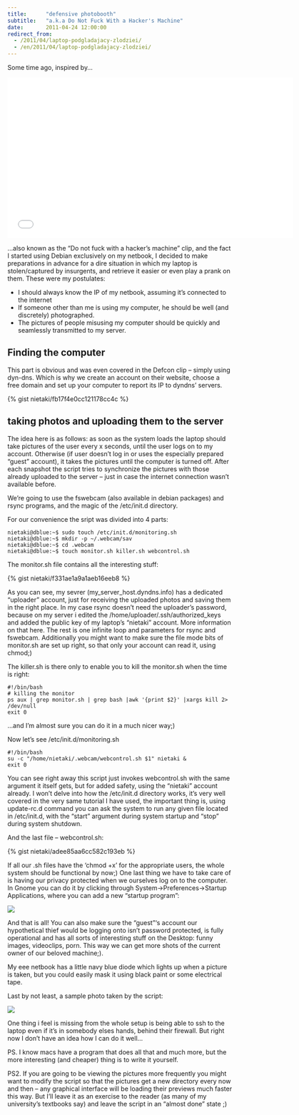 ```yaml
---
title:      "defensive photobooth"
subtitle:   "a.k.a Do Not Fuck With a Hacker's Machine"
date:       2011-04-24 12:00:00
redirect_from:
  - /2011/04/laptop-podgladajacy-zlodziei/
  - /en/2011/04/laptop-podgladajacy-zlodziei/
---
```


Some time ago, inspired by…

<iframe width="640" height="360" src="//www.youtube.com/embed/Jwpg-AwJ0Jc" frameborder="0" allowfullscreen> </iframe>

…also known as the “Do not fuck with a hacker’s machine” clip, and the fact I started using Debian exclusively on my netbook, I decided to make preparations<!--more--> in advance for a dire situation in which my laptop is stolen/captured by insurgents, and retrieve it easier or even play a prank on them. These were my postulates:

* I should always know the IP of my netbook, assuming it’s connected to the internet
* If someone other than me is using my computer, he should be well (and discretely) photographed.
* The pictures of people misusing my computer should be quickly and seamlessly transmitted to my server.

## Finding the computer
This part is obvious and was even covered in the Defcon clip – simply using dyn-dns. Which is why we create an account on their website, choose a free domain and set up your computer to report its IP to dyndns’ servers.

{% gist nietaki/fb17f4e0cc121178cc4c %}

## taking photos and uploading them to the server

The idea here is as follows: as soon as the system loads the laptop should take pictures of the user every x seconds, until the user logs on to my account. Otherwise (if user doesn’t log in or uses the especially prepared “guest” account), it takes the pictures until the computer is turned off.  After each snapshot the script tries to synchronize the pictures with those already uploaded to the server – just in case the internet connection wasn’t available before.

We’re going to use the fswebcam (also available in debian packages) and rsync programs, and the magic of the /etc/init.d directory.

For our convenience the sript was divided into 4 parts:

    nietaki@dblue:~$ sudo touch /etc/init.d/monitoring.sh
    nietaki@dblue:~$ mkdir -p ~/.webcam/sav
    nietaki@dblue:~$ cd .webcam
    nietaki@dblue:~$ touch monitor.sh killer.sh webcontrol.sh


The monitor.sh file contains all the interesting stuff:

{% gist nietaki/f331ae1a9a1aeb16eeb8 %}

As you can see, my sevrer (my_server_host.dyndns.info) has a dedicated “uploader” account, just for receiving the uploaded photos and saving them in the right place. In my case rsync doesn’t need the uploader’s password, because on my server i edited the /home/uploader/.ssh/authorized_keys and added the public key of my laptop’s “nietaki” account. More information on that here. The rest is one infinite loop and parameters for rsync and fswebcam. Additionally you might want to make sure the file mode bits of monitor.sh are set up right, so that only your account can read it, using chmod;)

The killer.sh is there only to enable you to kill the monitor.sh when the time is right:

    #!/bin/bash
    # killing the monitor
    ps aux | grep monitor.sh | grep bash |awk '{print $2}' |xargs kill 2> /dev/null
    exit 0

…and I’m almost sure you can do it in a much nicer way;)

Now let’s see /etc/init.d/monitoring.sh

    #!/bin/bash
    su -c "/home/nietaki/.webcam/webcontrol.sh $1" nietaki &
    exit 0

You can see right away this script just invokes webcontrol.sh with the same argument it itself gets, but for added safety, using the “nietaki” account already. I won’t delve into how the /etc/init.d directory works, it’s very well covered in the very same tutorial I have used, the important thing is, using update-rc.d command you can ask the system to run any given file located in /etc/init.d, with the “start” argument during system startup and “stop” during system shutdown.

And the last file – webcontrol.sh:

{% gist nietaki/adee85aa6cc582c193eb %}

If all our .sh files have the ‘chmod +x’ for the appropriate users, the whole system should be functional by now;)
One last thing we have to take care of is having our privacy protected when we ourselves log on to the computer. In Gnome you can do it by clicking through System->Preferences->Startup Applications, where you can add a new “startup program”:

![](/img/photobooth/webcam_monitoring2.jpg)

And that is all! You can also make sure the “guest”‘s account our hypothetical thief would be logging onto isn’t password protected, is fully operational and has all sorts of interesting stuff on the Desktop: funny images, videoclips, porn. This way we can get more shots of the current owner of our beloved machine;).

My eee netbook has a little navy blue diode which lights up when a picture is taken, but you could easily mask it using black paint or some electrical tape.

Last by not least, a sample photo taken by the script:

![](/img/photobooth/ss2011_04_12-16_46_44.jpg)

One thing i feel is missing from the whole setup is being able to ssh to the laptop even if it’s in somebody elses hands, behind their firewall. But right now I don’t have an idea how I can do it well…

PS. I know macs have a program that does all that and much more, but the more interesting (and cheaper) thing is to write it yourself.

PS2. If you are going to be viewing the pictures more frequently you might want to modify the script so that the pictures get a new directory every now and then – any graphical interface will be loading their previews much faster this way. But I’ll leave it as an exercise to the reader (as many of my university’s textbooks say) and leave the script in an “almost done” state ;)
